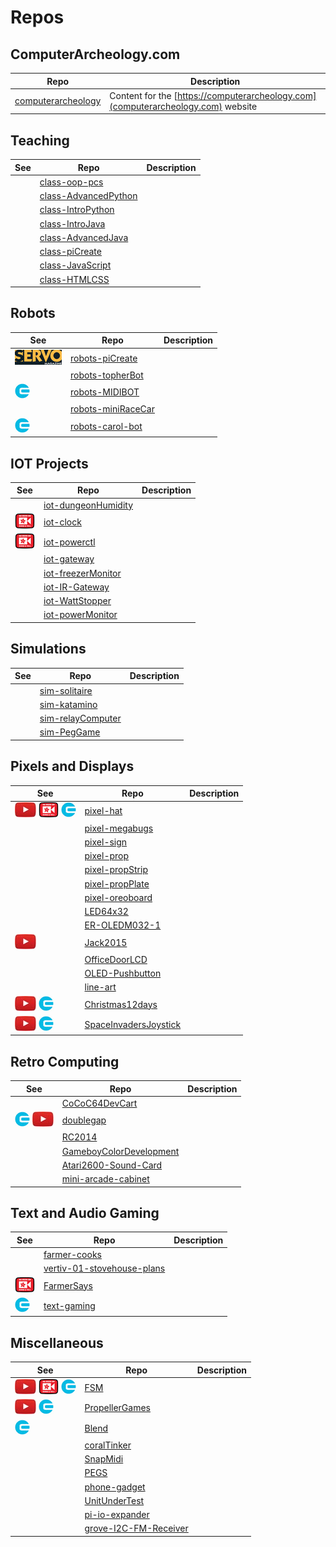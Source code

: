 # Repos

## ComputerArcheology.com

| Repo  | Description |
| ----- | ----- |
| [computerarcheology](https://github.com/topherCantrell/computerarcheology) | Content for the [https://computerarcheology.com](computerarcheology.com) website |

## Teaching

| See   | Repo  | Description |
| ----- | ----- | ----- |
| | [class-oop-pcs](https://github.com/topherCantrell/class-oop-pcs) | |
| | [class-AdvancedPython](https://github.com/topherCantrell/class-AdvancedPython) | |
| | [class-IntroPython](https://github.com/topherCantrell/class-IntroPython) | |
| | [class-IntroJava](https://github.com/topherCantrell/class-IntroJava) | |
| | [class-AdvancedJava](https://github.com/topherCantrell/class-AdvancedJava) | |
| | [class-piCreate](https://github.com/topherCantrell/class-piCreate) | |
| | [class-JavaScript](https://github.com/topherCantrell/class-JavaScript) | |
| | [class-HTMLCSS](https://github.com/topherCantrell/class-HTMLCSS) | |

## Robots

| See   | Repo  | Description |
| ----- | ----- | ----- |
| [![](art/servo-small.jpg)](https://computerarcheology.com) | [robots-piCreate](https://github.com/topherCantrell/robots-piCreate) | |
| | [robots-topherBot](https://github.com/topherCantrell/robots-topherBot) | |
| ![](art/circuitcellar-small.jpg) | [robots-MIDIBOT](https://github.com/topherCantrell/robots-MIDIBOT) | |
| | [robots-miniRaceCar](https://github.com/topherCantrell/robots-miniRaceCar) | |
| ![](art/circuitcellar-small.jpg) | [robots-carol-bot](https://github.com/topherCantrell/robots-carol-bot) | |

## IOT Projects

| See   | Repo  | Description |
| ----- | ----- | ----- |
| | [iot-dungeonHumidity](https://github.com/topherCantrell/iot-dungeonHumidity) | |
| ![](art/adafruit-small.jpg) | [iot-clock](https://github.com/topherCantrell/iot-clock) | |
| ![](art/adafruit-small.jpg) | [iot-powerctl](https://github.com/topherCantrell/iot-powerctl) | |
| | [iot-gateway](https://github.com/topherCantrell/iot-gateway) | |
| | [iot-freezerMonitor](https://github.com/topherCantrell/iot-freezerMonitor) | |
| | [iot-IR-Gateway](https://github.com/topherCantrell/iot-IR-Gateway) | |
| | [iot-WattStopper](https://github.com/topherCantrell/iot-WattStopper) | |
| | [iot-powerMonitor](https://github.com/topherCantrell/iot-powerMonitor) | |

## Simulations

| See   | Repo  | Description |
| ----- | ----- | ----- |
| | [sim-solitaire](https://github.com/topherCantrell/sim-solitaire) | |
| | [sim-katamino](https://github.com/topherCantrell/sim-katamino) | |
| | [sim-relayComputer](https://github.com/topherCantrell/sim-relayComputer) | |
| | [sim-PegGame](https://github.com/topherCantrell/sim-PegGame) | |

## Pixels and Displays

| See   | Repo  | Description |
| ----- | ----- | ----- |
| ![](art/youtube-small.jpg) ![](art/adafruit-small.jpg) ![](art/circuitcellar-small.jpg) | [pixel-hat](https://github.com/topherCantrell/pixel-hat) | |
| | [pixel-megabugs](https://github.com/topherCantrell/pixel-megabugs) | |
| | [pixel-sign](https://github.com/topherCantrell/pixel-sign) | |
| | [pixel-prop](https://github.com/topherCantrell/pixel-prop) | |
| | [pixel-propStrip](https://github.com/topherCantrell/pixel-propStrip) | |
| | [pixel-propPlate](https://github.com/topherCantrell/pixel-propPlate) | |
| | [pixel-oreoboard](https://github.com/topherCantrell/pixel-oreoboard) | |
| | [LED64x32](https://github.com/topherCantrell/LED64x32) | |
| | [ER-OLEDM032-1](https://github.com/topherCantrell/ER-OLEDM032-1) | |
| ![](art/youtube-small.jpg) | [Jack2015](https://github.com/topherCantrell/Jack2015) | |
| | [OfficeDoorLCD](https://github.com/topherCantrell/OfficeDoorLCD) | |
| | [OLED-Pushbutton](https://github.com/topherCantrell/OLED-Pushbutton) | |
| | [line-art](https://github.com/topherCantrell/line-art) | |
| ![](art/youtube-small.jpg) ![](art/circuitcellar-small.jpg) | [Christmas12days](https://github.com/topherCantrell/Christmas12days) | |
| ![](art/youtube-small.jpg) ![](art/circuitcellar-small.jpg) | [SpaceInvadersJoystick](https://github.com/topherCantrell/SpaceInvadersJoystick) | |

## Retro Computing

| See   | Repo  | Description |
| ----- | ----- | ----- |
| | [CoCoC64DevCart](https://github.com/topherCantrell/CoCoC64DevCart) | |
| ![](art/circuitcellar-small.jpg) ![](art/youtube-small.jpg) | [doublegap](https://github.com/topherCantrell/doublegap) | |
| | [RC2014](https://github.com/topherCantrell/RC2014) | |
| | [GameboyColorDevelopment](https://github.com/topherCantrell/GameboyColorDevelopment) | |
| | [Atari2600-Sound-Card](https://github.com/topherCantrell/Atari2600-Sound-Card) | |
| | [mini-arcade-cabinet](https://github.com/topherCantrell/mini-arcade-cabinet) | |


## Text and Audio Gaming

| See   | Repo  | Description |
| ----- | ----- | ----- |
| | [farmer-cooks](https://github.com/topherCantrell/farmer-cooks) | |
| | [vertiv-01-stovehouse-plans](https://github.com/topherCantrell/vertiv-01-stovehouse-plans) | |
| ![](art/adafruit-small.jpg) | [FarmerSays](https://github.com/topherCantrell/FarmerSays) | |
| ![](art/circuitcellar-small.jpg) | [text-gaming](https://github.com/topherCantrell/text-gaming) | |

## Miscellaneous

| See   | Repo  | Description |
| ----- | ----- | ----- |
| ![](art/youtube-small.jpg) ![](art/adafruit-small.jpg) ![](art/circuitcellar-small.jpg) | [FSM](https://github.com/topherCantrell/FSM) | |
| ![](art/youtube-small.jpg) ![](art/circuitcellar-small.jpg) | [PropellerGames](https://github.com/topherCantrell/PropellerGames) | |
| ![](art/circuitcellar-small.jpg) | [Blend](https://github.com/topherCantrell/Blend) | |
| | [coralTinker](https://github.com/topherCantrell/coralTinker) | |
| | [SnapMidi](https://github.com/topherCantrell/SnapMidi) | |
| | [PEGS](https://github.com/topherCantrell/PEGS) | |
| | [phone-gadget](https://github.com/topherCantrell/phone-gadget) | |
| | [UnitUnderTest](https://github.com/topherCantrell/UnitUnderTest) | |
| | [pi-io-expander](https://github.com/topherCantrell/pi-io-expander) | |
| | [grove-I2C-FM-Receiver](https://github.com/topherCantrell/grove-I2C-FM-Receiver) | |

